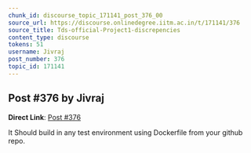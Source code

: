 ```yaml
---
chunk_id: discourse_topic_171141_post_376_00
source_url: https://discourse.onlinedegree.iitm.ac.in/t/171141/376
source_title: Tds-official-Project1-discrepencies
content_type: discourse
tokens: 51
username: Jivraj
post_number: 376
topic_id: 171141
---
```


## Post #376 by Jivraj

**Direct Link**: [Post #376](https://discourse.onlinedegree.iitm.ac.in/t/171141/376)

It Should build in any test environment using Dockerfile from your github repo.
